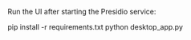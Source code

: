 Run the UI after starting the Presidio service:

pip install -r requirements.txt
python desktop_app.py
